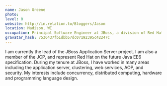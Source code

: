 ```yaml
---
name: Jason Greene
photo:
level: 0
website: http://in.relation.to/Bloggers/Jason
location: Madison, WI
occupation: Principal Software Engineer at JBoss, a division of Red Hat
gravatar_hash: 7536437fb1dbb57dc07192395c42247c
---
```

I am currently the lead of the JBoss Application Server project. I am also a
member of the JCP, and represent Red Hat on the future Java EE6 specification.
During my tenure at JBoss, I have worked in many areas including the application
server, clustering, web services, AOP, and security. My interests include
concurrency, distributed computing, hardware and programming language design.
